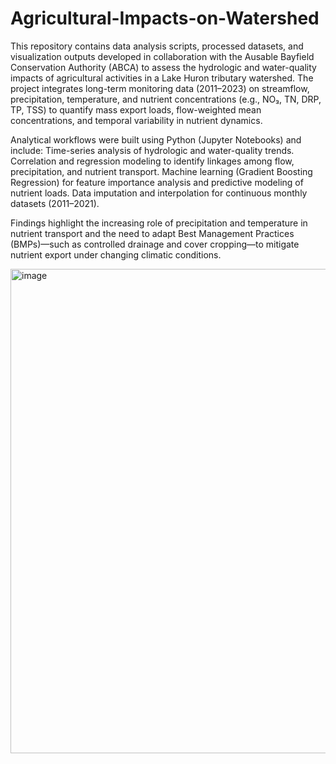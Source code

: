 # Agricultural-Impacts-on-Watershed
This repository contains data analysis scripts, processed datasets, and visualization outputs developed in collaboration with the Ausable Bayfield Conservation Authority (ABCA) to assess the hydrologic and water-quality impacts of agricultural activities in a Lake Huron tributary watershed. The project integrates long-term monitoring data (2011–2023) on streamflow, precipitation, temperature, and nutrient concentrations (e.g., NO₃, TN, DRP, TP, TSS) to quantify mass export loads, flow-weighted mean concentrations, and temporal variability in nutrient dynamics.

Analytical workflows were built using Python (Jupyter Notebooks) and include:
Time-series analysis of hydrologic and water-quality trends.
Correlation and regression modeling to identify linkages among flow, precipitation, and nutrient transport.
Machine learning (Gradient Boosting Regression) for feature importance analysis and predictive modeling of nutrient loads.
Data imputation and interpolation for continuous monthly datasets (2011–2021).

Findings highlight the increasing role of precipitation and temperature in nutrient transport and the need to adapt Best Management Practices (BMPs)—such as controlled drainage and cover cropping—to mitigate nutrient export under changing climatic conditions.

<img width="1827" height="775" alt="image" src="https://github.com/user-attachments/assets/50b05040-17f9-497f-b378-e37f951bca60" />
